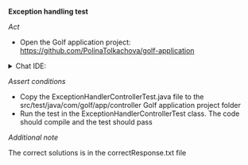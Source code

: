 **Exception handling test**

*Act*

- Open the Golf application project:
https://github.com/PolinaTolkachova/golf-application

<details>
<summary>Chat IDE:</summary>

- Go to class src/main/java/com/golf/app/controller/ExceptionHandlerController.java
- Highlight the ExceptionHandlerController class
- Open the chat AI interface and enter:

```
Create the class CourseNotFoundException with custom exception and add this exception to the ExceptionHandlerController and return value as ModelAndView
```

- Submit the question
- Add the suggested exception implementation to class src/main/java/com/golf/app/exception/CourseNotFoundException.java
- Add the suggested exception handling implementation to class src/main/java/com/golf/app/controller/ExceptionHandlerController.java
- Add all required imports

</details>

*Assert conditions*

- Copy the ExceptionHandlerControllerTest.java file to the src/test/java/com/golf/app/controller Golf application project folder
- Run the test in the ExceptionHandlerControllerTest class. The code should compile and the test should pass

*Additional note*

The correct solutions is in the correctResponse.txt file

